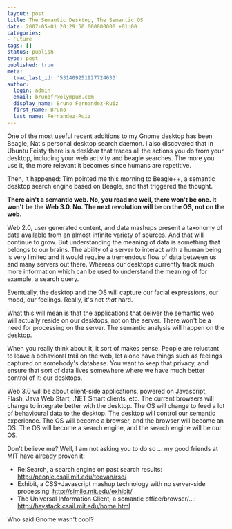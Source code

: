 ```yaml
---
layout: post
title: The Semantic Desktop, The Semantic OS
date: 2007-05-01 20:29:50.000000000 +01:00
categories:
- Future
tags: []
status: publish
type: post
published: true
meta:
  tmac_last_id: '531409251927724033'
author:
  login: admin
  email: brunofr@olympum.com
  display_name: Bruno Fernandez-Ruiz
  first_name: Bruno
  last_name: Fernandez-Ruiz
---
```


One of the most useful recent additions to my Gnome desktop has been Beagle, Nat's personal desktop search daemon. I also discovered that in Ubuntu Feisty there is a deskbar that traces all the actions you do from your desktop, including your web activity and beagle searches. The more you use it, the more relevant it becomes since humans are repetitive.

<p>Then, it happened: Tim pointed me this morning to Beagle++, a semantic desktop search engine based on Beagle, and that triggered the thought.</p>
<p><strong>There ain't a semantic web. No, you read me well, there won't be one. It won't be the Web 3.0. No. The next revolution will be on the OS, not on the web.<br />
</strong></p>
<p>Web 2.0, user generated content, and data mashups present a taxonomy of data available from an almost infinite variety of sources.  And that will continue to grow. But understanding the meaning of data is something that belongs to our brains. The ability of a server to interact with a human being is very limited and it would require a tremendous flow of data between us and many servers out there. Whereas our desktops currently track much more information which can be used to understand the meaning of for example, a search query.</p>
<p>Eventually, the desktop and the OS will capture our facial expressions, our mood, our feelings. Really, it's not <em>that</em> hard.</p>
<p>What this will mean is that the applications that deliver the semantic web will actually reside on our desktops, not on the server. There won't be a need for processing on the server. The semantic analysis will happen on the desktop.</p>
<p>When you really think about it, it sort of makes  sense. People are reluctant to leave a behavioral trail on the web, let alone have things such as feelings captured on somebody's database. You want to keep that privacy, and ensure that sort of data lives somewhere where we have much better control of it: our desktops.</p>
<p>Web 3.0 will be about client-side applications, powered on Javascript, Flash, Java Web Start, .NET Smart clients, etc. The current browsers will change to integrate better with the desktop. The OS will change to feed a lot of behavioural data to the desktop. The desktop will control our semantic experience. The OS will become a browser, and the browser will become an OS. The OS will become a search engine, and the search engine will be our OS.</p>
<p>Don't believe me? Well, I am not asking you to do so ... my good friends at MIT have already proven it:</p>
<ul>
<li>Re:Search, a search engine on past search results: <a href="http://people.csail.mit.edu/teevan/rse/">http://people.csail.mit.edu/teevan/rse/ </a></li>
<li>Exhibit, a CSS+Javascript mashup technology with no server-side processing: <a href="http://simile.mit.edu/exhibit/">http://simile.mit.edu/exhibit/</a></li>
<li>The Universal Information Client, a semantic office/browser/...: <a href="http://haystack.csail.mit.edu/home.html">http://haystack.csail.mit.edu/home.html</a></li>
</ul>
<p>Who said Gnome wasn't cool?</p>
